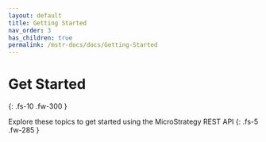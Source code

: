 ```yaml
---
layout: default
title: Getting Started
nav_order: 3
has_children: true
permalink: /mstr-docs/docs/Getting-Started
---
```


# Get Started
{: .fs-10 .fw-300 }

Explore these topics to get started using the MicroStrategy REST API
{: .fs-5 .fw-285 }
